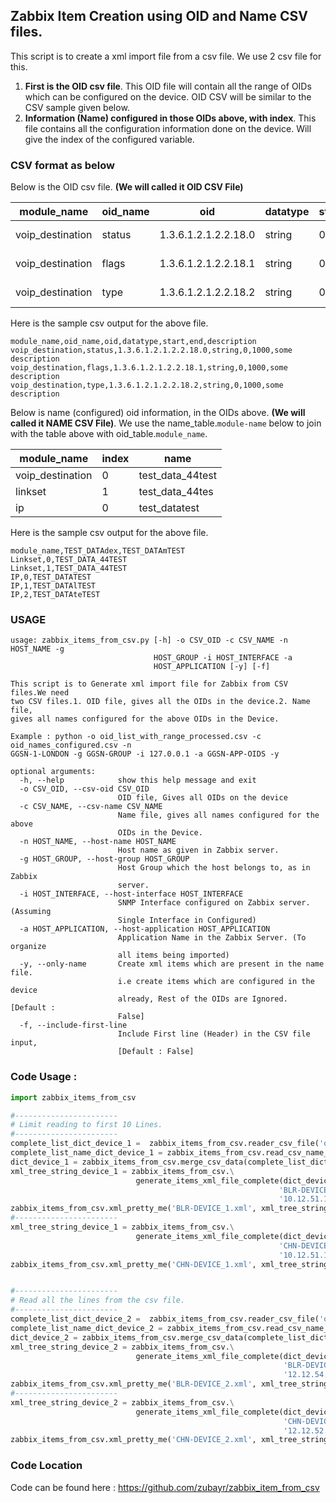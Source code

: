 ## Zabbix Item Creation using OID and Name CSV files.

This script is to create a xml import file from a csv file.
We use 2 csv file for this.

1. **First is the OID csv file**. This OID file will contain all the range of OIDs which can be configured on the device. OID CSV will be similar to the CSV sample given below.
2. **Information (Name) configured in those OIDs above, with index**. This file contains all the configuration information done on the device. Will give the index of the configured variable.
 

### CSV format as below 

Below is the OID csv file. **(We will called it OID CSV File)** 

module_name|oid_name|oid|datatype|start|end|description
-----------|------|------|------|------|------|---------
voip_destination|status|1.3.6.1.2.1.2.2.18.0|string|0|1000|some description
voip_destination|flags|1.3.6.1.2.1.2.2.18.1|string|0|1000|some description
voip_destination|type|1.3.6.1.2.1.2.2.18.2|string|0|1000|some description

Here is the sample csv output for the above file.
 
    module_name,oid_name,oid,datatype,start,end,description
    voip_destination,status,1.3.6.1.2.1.2.2.18.0,string,0,1000,some description
    voip_destination,flags,1.3.6.1.2.1.2.2.18.1,string,0,1000,some description
    voip_destination,type,1.3.6.1.2.1.2.2.18.2,string,0,1000,some description


Below is name (configured) oid information, in the OIDs above. **(We will called it NAME CSV File)**.
We use the name_table.`module-name` below to join with the table above with oid_table.`module_name`.

module_name|index|name
-----------|------|---------
voip_destination|0|test_data_44test
linkset|1|test_data_44tes
ip|0|test_datatest

Here is the sample csv output for the above file.

    module_name,TEST_DATAdex,TEST_DATAmTEST
    Linkset,0,TEST_DATA_44TEST
    Linkset,1,TEST_DATA_44TEST
    IP,0,TEST_DATATEST
    IP,1,TEST_DATAlTEST
    IP,2,TEST_DATAteTEST



### USAGE


    usage: zabbix_items_from_csv.py [-h] -o CSV_OID -c CSV_NAME -n HOST_NAME -g
                                    HOST_GROUP -i HOST_INTERFACE -a
                                    HOST_APPLICATION [-y] [-f]
    
    This script is to Generate xml import file for Zabbix from CSV files.We need
    two CSV files.1. OID file, gives all the OIDs in the device.2. Name file,
    gives all names configured for the above OIDs in the Device. 
    
    Example : python -o oid_list_with_range_processed.csv -c oid_names_configured.csv -n
    GGSN-1-LONDON -g GGSN-GROUP -i 127.0.0.1 -a GGSN-APP-OIDS -y
    
    optional arguments:
      -h, --help            show this help message and exit
      -o CSV_OID, --csv-oid CSV_OID
                            OID file, Gives all OIDs on the device
      -c CSV_NAME, --csv-name CSV_NAME
                            Name file, gives all names configured for the above
                            OIDs in the Device.
      -n HOST_NAME, --host-name HOST_NAME
                            Host name as given in Zabbix server.
      -g HOST_GROUP, --host-group HOST_GROUP
                            Host Group which the host belongs to, as in Zabbix
                            server.
      -i HOST_INTERFACE, --host-interface HOST_INTERFACE
                            SNMP Interface configured on Zabbix server. (Assuming
                            Single Interface in Configured)
      -a HOST_APPLICATION, --host-application HOST_APPLICATION
                            Application Name in the Zabbix Server. (To organize
                            all items being imported)
      -y, --only-name       Create xml items which are present in the name file.
                            i.e create items which are configured in the device
                            already, Rest of the OIDs are Ignored. [Default :
                            False]
      -f, --include-first-line
                            Include First line (Header) in the CSV file input,
                            [Default : False]
                            
### Code Usage :

```python
import zabbix_items_from_csv

#-----------------------
# Limit reading to first 10 Lines.
#-----------------------
complete_list_dict_device_1 =  zabbix_items_from_csv.reader_csv_file('oid_list_with_range_processed.csv', 10)
complete_list_name_dict_device_1 = zabbix_items_from_csv.read_csv_name_module('oid_names.csv')
dict_device_1 = zabbix_items_from_csv.merge_csv_data(complete_list_dict_device_1, complete_list_name_dict_device_1, True)
xml_tree_string_device_1 = zabbix_items_from_csv.\
                            generate_items_xml_file_complete(dict_device_1,
                                                            'BLR-DEVICE_1', 'BLR-DEVICE_1',
                                                            '10.12.51.11', 'DEVICE_1')
zabbix_items_from_csv.xml_pretty_me('BLR-DEVICE_1.xml', xml_tree_string_device_1)
#-----------------------
xml_tree_string_device_1 = zabbix_items_from_csv.\
                            generate_items_xml_file_complete(dict_device_1,
                                                            'CHN-DEVICE_1', 'CHN-DEVICE_1',
                                                            '10.12.51.11', 'DEVICE_1')
zabbix_items_from_csv.xml_pretty_me('CHN-DEVICE_1.xml', xml_tree_string_device_1)


#-----------------------
# Read all the lines from the csv file.
#-----------------------
complete_list_dict_device_2 =  zabbix_items_from_csv.reader_csv_file('oid_list_with_range_processed.csv')
complete_list_name_dict_device_2 = zabbix_items_from_csv.read_csv_name_module('oid_names.csv')
dict_device_2 = zabbix_items_from_csv.merge_csv_data(complete_list_dict_device_2, complete_list_name_dict_device_2)
xml_tree_string_device_2 = zabbix_items_from_csv.\
                            generate_items_xml_file_complete(dict_device_2,
                                                             'BLR-DEVICE_2', 'BLR-DEVICE_2',
                                                             '12.12.54.66', 'DEVICE_2')
zabbix_items_from_csv.xml_pretty_me('BLR-DEVICE_2.xml', xml_tree_string_device_2)
#-----------------------
xml_tree_string_device_2 = zabbix_items_from_csv.\
                            generate_items_xml_file_complete(dict_device_2,
                                                             'CHN-DEVICE_2', 'CHN-DEVICE_2',
                                                             '12.12.52.74', 'DEVICE_2')
zabbix_items_from_csv.xml_pretty_me('CHN-DEVICE_2.xml', xml_tree_string_device_2)
```

### Code Location 
Code can be found here : <https://github.com/zubayr/zabbix_item_from_csv>

